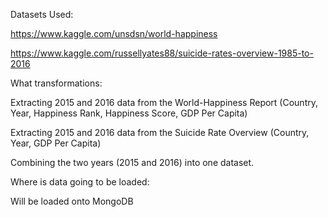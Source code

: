 Datasets Used:

https://www.kaggle.com/unsdsn/world-happiness


https://www.kaggle.com/russellyates88/suicide-rates-overview-1985-to-2016

What transformations:

Extracting 2015 and 2016 data from the World-Happiness Report (Country, Year, Happiness Rank, Happiness Score, GDP Per Capita)

Extracting 2015 and 2016 data from the Suicide Rate Overview (Country, Year, GDP Per Capita)

Combining the two years (2015 and 2016) into one dataset.


Where is data going to be loaded:

Will be loaded onto MongoDB